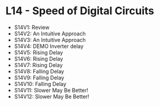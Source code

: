 # L14 - Speed of Digital Circuits

* S14V1: Review
* S14V2: An Intuitive Approach
* S14V3: An Intuitive Approach
* S14V4: DEMO Inverter delay
* S14V5: Rising Delay
* S14V6: Rising Delay
* S14V7: Rising Delay
* S14V8: Falling Delay
* S14V9: Falling Delay
* S14V10: Falling Delay
* S14V11: Slower May Be Better!
* S14V12: Slower May Be Better!

[-edX-Video]:
[-edX-Video]:
[-edX-Video]:
[-edX-Video]:
[-edX-Video]:
[-edX-Video]:

[S-Amazon-S3]:
[S-Amazon-S3]:
[S-Amazon-S3]:
[S-Amazon-S3]:
[S-Amazon-S3]:
[S-Amazon-S3]:
[S-Amazon-S3]:
[S-Amazon-S3]:
